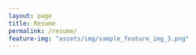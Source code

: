 ```yaml
---
layout: page
title: Resume
permalink: /resume/
feature-img: "assets/img/sample_feature_img_3.png"
---
```



